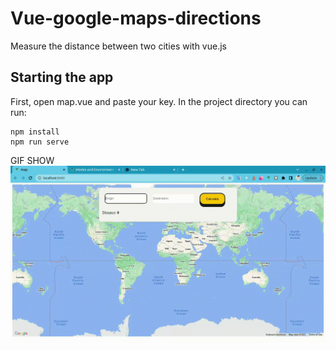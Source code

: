 # Vue-google-maps-directions
Measure the distance between two cities with vue.js

## Starting the app

First, open map.vue and paste your key. In the project directory you can run:
```
npm install
npm run serve
```
GIF SHOW
![](https://github.com/guliyevdev/Vue-google-maps-directions/blob/main/Welcome.gif)
